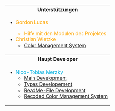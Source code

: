 <div align="center">
<table style="">
<tr>
<th>Unterstützungen</th>
</tr>
<tr>
<td>

- <font color="orange">Gordon Lucas
  - Hilfe mit den Modulen des Projektes
- Christian Wietzke</font>
  - <a href="https://github.com/SI-Classroom-Batch-011/NexoBeats-Masterpiece/blob/main/src/ColorSystem.kt">Color Management System</a>


</td>
</tr>
<tr>
<th>Haupt Developer</th>
</tr>
<td>

- <font color="kingblue">Nico-Tobias Merzky</font>
  - <a href="https://github.com/SI-Classroom-Batch-011/NexoBeats-Masterpiece/blob/main/src/Main.kt">Main Development</a>
  - <a href="https://github.com/SI-Classroom-Batch-011/NexoBeats-Masterpiece/blob/main/src/Types.kt">Types Developement</a>
  - <a href="https://github.com/SI-Classroom-Batch-011/NexoBeats-Masterpiece/blob/main/README.md">ReadMe-File Development</a>
  - <a href="https://github.com/SI-Classroom-Batch-011/NexoBeats-Masterpiece/blob/main/src/ColorSystem.kt">Recoded Color Management System</a>

</td>
</table>
</div>
